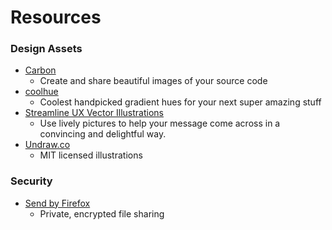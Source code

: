 # Resources

### Design Assets
* [Carbon](https://carbon.now.sh)
  * Create and share beautiful images of your source code
* [coolhue](https://webkul.github.io/coolhue/)
  * Coolest handpicked gradient hues for your next super amazing stuff
* [Streamline UX Vector Illustrations](http://streamlineicons.com/ux/)
  * Use lively pictures to help your message come across in a convincing and delightful way.
* [Undraw.co](https://undraw.co/)
  * MIT licensed illustrations
### Security
* [Send by Firefox](https://send.firefox.com)
  * Private, encrypted file sharing
